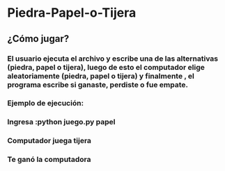 # Piedra-Papel-o-Tijera
## ¿Cómo jugar?
### El usuario ejecuta el archivo y escribe una de las alternativas (piedra, papel o tijera), luego de esto el computador elige aleatoriamente (piedra, papel o tijera) y finalmente , el programa escribe si ganaste, perdiste o fue empate.
### Ejemplo de ejecución:
### Ingresa :python juego.py papel
### Computador juega tijera
### Te ganó la computadora
